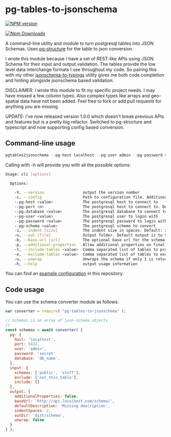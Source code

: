 # pg-tables-to-jsonschema

[![NPM version](https://badge.fury.io/js/pg-tables-to-jsonschema.png)](http://badge.fury.io/js/pg-tables-to-jsonschema)

[![Npm Downloads](https://nodei.co/npm/pg-tables-to-jsonschema.png?downloads=true&stars=true)](https://nodei.co/npm/pg-tables-to-jsonschema.png?downloads=true&stars=true)

A command-line utility and module to turn postgresql tables into JSON Schemas. Uses [pg-structure](https://www.pg-structure.com) for the table to json conversion.

I wrote this module because I have a set of REST-like APIs using JSON Schema for their input and output validation. The tables provide the low level data interchange formats I use throughout my code. So pairing this with my other [jsonschema-to-typings](https://www.npmjs.com/package/jsonschema-to-typings) utility gives me both code completion and hinting alongside jsonschema based validation.

DISCLAIMER: I wrote this module to fit my specific project needs. I may have missed a few column types. Also complex types like arrays and geo-spatial data have not been added. Feel free to fork or add pull requests for anything you are missing

UPDATE: I've now released version 1.0.0 which doesn't break previous APIs and features but is a pretty big refactor. Switched to pg-structure and typescript and now supporting config based conversion.

## Command-line usage

```javascript
pgtables2jsonschema --pg-host localhost --pg-user admin --pg-password secret --pg-database my-db --pg-schema my_schema -b 'http://yourhost/schema/' -o test/
```

Calling with -h will provide you with all the possible options:

```bash
Usage: cli [options]

  Options:

    -V, --version                 output the version number
    -c, --config                  Path to configuration file. Additional parameters override config values
    --pg-host <value>             The postgresql host to connect to
    --pg-port <n>                 The postgresql host to connect to. Defaults to 5432
    --pg-database <value>         The postgresql database to connect to
    --pg-user <value>             The postgresql user to login with
    --pg-password <value>         The postgresql password to login with
    --pg-schema <value>           The postgresql schema to convert
    -i, --indent [size]           The indent size in spaces. Default: 2
    -o, --out [file]              Output folder. Default output is to STDOUT
    -b, --base-url [url]          The optional base url for the schema id
    -p, --additional-properties   Allow additional properties on final schema. Set option to allow properties. Default: false
    -t, --include-tables <value>  Comma separated list of tables to process. Default is all tables found
    -e, --exclude-tables <value>  Comma separated list of tables to exclude. Default is to not exclude any
    -u, --unwrap                  Unwraps the schema if only 1 is returned
    -h, --help                    output usage information
```

You can find an [example configuration](example-config.json) in this repository.

## Code usage

You can use the schema converter module as follows:

```javascript
var converter = require( "pg-tables-to-jsonschema" );

// Schemas is an array of json-schema objects
//
const schemas = await converter( {
  pg: {
    host: 'localhost',
    port: 5432,
    user: 'admin',
    password: 'secret'
    database: 'db_name',
  },
  input: {
    schemas: ['public', 'stuff'],
    exclude: ['not_this_table'],
    include: []
  },
  output: {
    additionalProperties: false,
    baseUrl: 'http://api.localhost.com/schema/',
    defaultDescription: 'Missing description',
    indentSpaces: 2,
    outDir: 'dist/schema',
    unwrap: false
  }
} );
```
